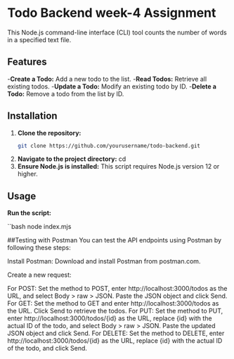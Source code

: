 # Todo Backend week-4 Assignment

This Node.js command-line interface (CLI) tool counts the number of words in a specified text file.

## Features

-**Create a Todo:** Add a new todo to the list.
-**Read Todos:** Retrieve all existing todos.
-**Update a Todo:** Modify an existing todo by ID.
-**Delete a Todo:** Remove a todo from the list by ID.

## Installation

1. **Clone the repository:**
   ```bash
   git clone https://github.com/yourusername/todo-backend.git

2. **Navigate to the project directory:**
     cd 
3. **Ensure Node.js is installed:**
     This script requires Node.js version 12 or higher.

## Usage
**Run the script:**

``bash
node index.mjs

##Testing with Postman
You can test the API endpoints using Postman by following these steps:

Install Postman: Download and install Postman from postman.com.

Create a new request:

For POST: Set the method to POST, enter http://localhost:3000/todos as the URL, and select Body > raw > JSON. Paste the JSON object and click Send.
For GET: Set the method to GET and enter http://localhost:3000/todos as the URL. Click Send to retrieve the todos.
For PUT: Set the method to PUT, enter http://localhost:3000/todos/{id} as the URL, replace {id} with the actual ID of the todo, and select Body > raw > JSON. Paste the updated JSON object and click Send.
For DELETE: Set the method to DELETE, enter http://localhost:3000/todos/{id} as the URL, replace {id} with the actual ID of the todo, and click Send.
